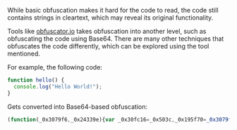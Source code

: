 While basic obfuscation makes it hard for the code to read, the code still contains strings in cleartext, which may reveal its original functionality.

Tools like [obfuscator.io](https://obfuscator.io/) takes obfuscation into another level, such as obfuscating the code using Base64. There are many other techniques that obfuscates the code differently, which can be explored using the tool mentioned.

For example, the following code:
```javascript
function hello() {
  console.log("Hello World!");
}
```
Gets converted into Base64-based obfuscation:
```javascript
(function(_0x3079f6,_0x24339e){var _0x30fc16=_0x503c,_0x195f70=_0x3079f6();while(!![]){try{var _0x1b65b1=-parseInt(_0x30fc16(0x129))/0x1*(parseInt(_0x30fc16(0x128))/0x2)+-parseInt(_0x30fc16(0x12a))/0x3*(-parseInt(_0x30fc16(0x12d))/0x4)+parseInt(_0x30fc16(0x125))/0x5+-parseInt(_0x30fc16(0x127))/0x6*(-parseInt(_0x30fc16(0x130))/0x7)+parseInt(_0x30fc16(0x12f))/0x8+parseInt(_0x30fc16(0x126))/0x9+-parseInt(_0x30fc16(0x12b))/0xa;if(_0x1b65b1===_0x24339e)break;else _0x195f70['push'](_0x195f70['shift']());}catch(_0x3ca84e){_0x195f70['push'](_0x195f70['shift']());}}}(_0x1c03,0x744e9));function hello(){var _0x5df80e=_0x503c;console[_0x5df80e(0x12c)](_0x5df80e(0x12e));}function _0x503c(_0x1c6df3,_0x11bbd6){var _0x1c033e=_0x1c03();return _0x503c=function(_0x503c4e,_0x33f6dd){_0x503c4e=_0x503c4e-0x125;var _0x10b8be=_0x1c033e[_0x503c4e];if(_0x503c['mtPgwU']===undefined){var _0x3c4a6c=function(_0x27e3b9){var _0x282152='abcdefghijklmnopqrstuvwxyzABCDEFGHIJKLMNOPQRSTUVWXYZ0123456789+/=';var _0x4161fb='',_0x531c58='';for(var _0x3aff02=0x0,_0x57857d,_0x5b3453,_0x476938=0x0;_0x5b3453=_0x27e3b9['charAt'](_0x476938++);~_0x5b3453&&(_0x57857d=_0x3aff02%0x4?_0x57857d*0x40+_0x5b3453:_0x5b3453,_0x3aff02++%0x4)?_0x4161fb+=String['fromCharCode'](0xff&_0x57857d>>(-0x2*_0x3aff02&0x6)):0x0){_0x5b3453=_0x282152['indexOf'](_0x5b3453);}for(var _0x175328=0x0,_0x4395a7=_0x4161fb['length'];_0x175328<_0x4395a7;_0x175328++){_0x531c58+='%'+('00'+_0x4161fb['charCodeAt'](_0x175328)['toString'](0x10))['slice'](-0x2);}return decodeURIComponent(_0x531c58);};_0x503c['KaYvjw']=_0x3c4a6c,_0x1c6df3=arguments,_0x503c['mtPgwU']=!![];}var _0x3e93cd=_0x1c033e[0x0],_0x131768=_0x503c4e+_0x3e93cd,_0x3cea26=_0x1c6df3[_0x131768];return!_0x3cea26?(_0x10b8be=_0x503c['KaYvjw'](_0x10b8be),_0x1c6df3[_0x131768]=_0x10b8be):_0x10b8be=_0x3cea26,_0x10b8be;},_0x503c(_0x1c6df3,_0x11bbd6);}function _0x1c03(){var _0x23be71=['mJmYntu3mdbnAhDIALe','Bg9N','mJaYmduYDe1lq1HU','sgvSBg8Gv29YBgqH','nJm2nZK3nMXMs3nkyq','mZe2mZuXzvrhCxfh','mZuZoti4mgr0q2X5ua','nZGYnJm1nufdC2z4va','mZbfC2vUrxi','nta2z1rVC05L','ntK3z0jrtxbV','mJffqvDuzLe'];_0x1c03=function(){return _0x23be71;};return _0x1c03();}
```